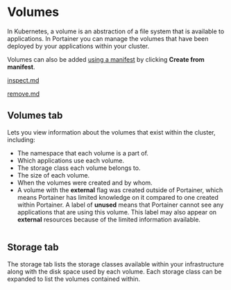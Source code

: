 # Volumes

In Kubernetes, a volume is an abstraction of a file system that is available to applications. In Portainer you can manage the volumes that have been deployed by your applications within your cluster.


Volumes can also be added [using a manifest](../applications/manifest.md) by clicking **Create from manifest**.



[inspect.md](inspect.md)



[remove.md](../../docker/volumes/remove.md)


## Volumes tab

Lets you view information about the volumes that exist within the cluster, including:

* The namespace that each volume is a part of.
* Which applications use each volume.
* The storage class each volume belongs to.
* The size of each volume.
* When the volumes were created and by whom.
* A volume with the **external** flag was created outside of Portainer, which means Portainer has limited knowledge on it compared to one created within Portainer. A label of **unused** means that Portainer cannot see any applications that are using this volume. This label may also appear on **external** resources because of the limited information available.

<figure><img src="../..//assets/2.15-kubernetes_volumes_voulme_list.png" alt=""><figcaption></figcaption></figure>

## Storage tab

The storage tab lists the storage classes available within your infrastructure along with the disk space used by each volume. Each storage class can be expanded to list the volumes contained within.

<figure><img src="../..//assets/2.15-kubernetes_volumes_storage_list.png" alt=""><figcaption></figcaption></figure>
